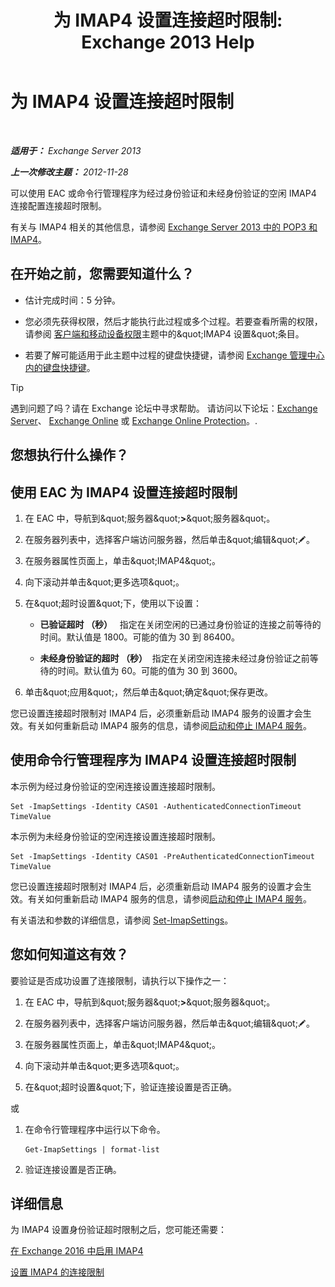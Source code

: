 ﻿---
title: '为 IMAP4 设置连接超时限制: Exchange 2013 Help'
TOCTitle: 为 IMAP4 设置连接超时限制
ms:assetid: 6b6a5bd1-a878-4a70-8e21-14d5042a58f1
ms:mtpsurl: https://technet.microsoft.com/zh-cn/library/Aa998665(v=EXCHG.150)
ms:contentKeyID: 50556594
ms.date: 05/21/2018
mtps_version: v=EXCHG.150
ms.translationtype: MT
---

# 为 IMAP4 设置连接超时限制

 

_**适用于：** Exchange Server 2013_

_**上一次修改主题：** 2012-11-28_

可以使用 EAC 或命令行管理程序为经过身份验证和未经身份验证的空闲 IMAP4 连接配置连接超时限制。

有关与 IMAP4 相关的其他信息，请参阅 [Exchange Server 2013 中的 POP3 和 IMAP4](pop3-and-imap4-in-exchange-server-2013-exchange-2013-help.md)。

## 在开始之前，您需要知道什么？

  - 估计完成时间：5 分钟。

  - 您必须先获得权限，然后才能执行此过程或多个过程。若要查看所需的权限，请参阅 [客户端和移动设备权限](clients-and-mobile-devices-permissions-exchange-2013-help.md)主题中的\&quot;IMAP4 设置\&quot;条目。

  - 若要了解可能适用于此主题中过程的键盘快捷键，请参阅 [Exchange 管理中心内的键盘快捷键](keyboard-shortcuts-in-the-exchange-admin-center-exchange-online-protection-help.md)。

> [!TIP]  
> 遇到问题了吗？请在 Exchange 论坛中寻求帮助。 请访问以下论坛：<a href="https://go.microsoft.com/fwlink/p/?linkid=60612">Exchange Server</a>、 <a href="https://go.microsoft.com/fwlink/p/?linkid=267542">Exchange Online</a> 或 <a href="https://go.microsoft.com/fwlink/p/?linkid=285351">Exchange Online Protection</a>。.


## 您想执行什么操作？

## 使用 EAC 为 IMAP4 设置连接超时限制

1.  在 EAC 中，导航到\&quot;服务器\&quot;**\>**\&quot;服务器\&quot;。

2.  在服务器列表中，选择客户端访问服务器，然后单击\&quot;编辑\&quot;![编辑图标](images/Bb124582.6f53ccb2-1f13-4c02-bea0-30690e6ea71d(EXCHG.150).gif "编辑图标")。

3.  在服务器属性页面上，单击\&quot;IMAP4\&quot;。

4.  向下滚动并单击\&quot;更多选项\&quot;。

5.  在\&quot;超时设置\&quot;下，使用以下设置：
    
      - **已验证超时 （秒）**   指定在关闭空闲的已通过身份验证的连接之前等待的时间。默认值是 1800。可能的值为 30 到 86400。
    
      - **未经身份验证的超时 （秒）**  指定在关闭空闲连接未经过身份验证之前等待的时间。默认值为 60。可能的值为 30 到 3600。

6.  单击\&quot;应用\&quot;，然后单击\&quot;确定\&quot;保存更改。

您已设置连接超时限制对 IMAP4 后，必须重新启动 IMAP4 服务的设置才会生效。有关如何重新启动 IMAP4 服务的信息，请参阅[启动和停止 IMAP4 服务](start-and-stop-the-imap4-services-exchange-2013-help.md)。

## 使用命令行管理程序为 IMAP4 设置连接超时限制

本示例为经过身份验证的空闲连接设置连接超时限制。

    Set -ImapSettings -Identity CAS01 -AuthenticatedConnectionTimeout TimeValue

本示例为未经身份验证的空闲连接设置连接超时限制。

    Set -ImapSettings -Identity CAS01 -PreAuthenticatedConnectionTimeout TimeValue

您已设置连接超时限制对 IMAP4 后，必须重新启动 IMAP4 服务的设置才会生效。有关如何重新启动 IMAP4 服务的信息，请参阅[启动和停止 IMAP4 服务](start-and-stop-the-imap4-services-exchange-2013-help.md)。

有关语法和参数的详细信息，请参阅 [Set-ImapSettings](https://technet.microsoft.com/zh-cn/library/aa998252\(v=exchg.150\))。

## 您如何知道这有效？

要验证是否成功设置了连接限制，请执行以下操作之一：

1.  在 EAC 中，导航到\&quot;服务器\&quot;**\>**\&quot;服务器\&quot;。

2.  在服务器列表中，选择客户端访问服务器，然后单击\&quot;编辑\&quot;![编辑图标](images/Bb124582.6f53ccb2-1f13-4c02-bea0-30690e6ea71d(EXCHG.150).gif "编辑图标")。

3.  在服务器属性页面上，单击\&quot;IMAP4\&quot;。

4.  向下滚动并单击\&quot;更多选项\&quot;。

5.  在\&quot;超时设置\&quot;下，验证连接设置是否正确。

或

1.  在命令行管理程序中运行以下命令。
    
        Get-ImapSettings | format-list

2.  验证连接设置是否正确。

## 详细信息

为 IMAP4 设置身份验证超时限制之后，您可能还需要：

[在 Exchange 2016 中启用 IMAP4](enable-imap4-in-exchange-2013-exchange-2013-help.md)

[设置 IMAP4 的连接限制](set-connection-limits-for-imap4-exchange-2013-help.md)

